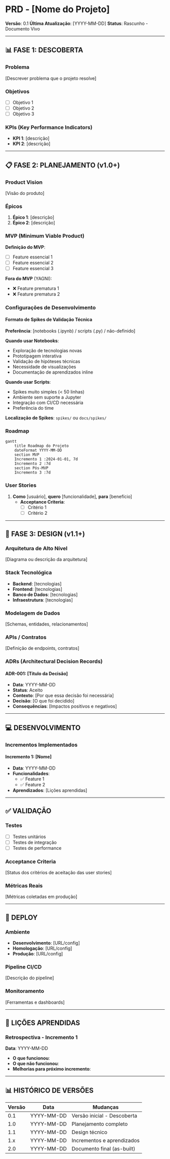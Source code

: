 # PRD - [Nome do Projeto]

**Versão**: 0.1
**Última Atualização**: [YYYY-MM-DD]
**Status**: Rascunho - Documento Vivo

---

## 📊 FASE 1: DESCOBERTA

### Problema
[Descrever problema que o projeto resolve]

### Objetivos
- [ ] Objetivo 1
- [ ] Objetivo 2
- [ ] Objetivo 3

### KPIs (Key Performance Indicators)
- **KPI 1**: [descrição]
- **KPI 2**: [descrição]

---

## 📋 FASE 2: PLANEJAMENTO (v1.0+)

### Product Vision
[Visão do produto]

### Épicos
1. **Épico 1**: [descrição]
2. **Épico 2**: [descrição]

### MVP (Minimum Viable Product)
**Definição do MVP**:
- [ ] Feature essencial 1
- [ ] Feature essencial 2
- [ ] Feature essencial 3

**Fora do MVP** (YAGNI):
- ❌ Feature prematura 1
- ❌ Feature prematura 2

### Configurações de Desenvolvimento

#### Formato de Spikes de Validação Técnica
**Preferência**: [notebooks (.ipynb) / scripts (.py) / não-definido]

**Quando usar Notebooks**:
- Exploração de tecnologias novas
- Prototipagem interativa
- Validação de hipóteses técnicas
- Necessidade de visualizações
- Documentação de aprendizados inline

**Quando usar Scripts**:
- Spikes muito simples (< 50 linhas)
- Ambiente sem suporte a Jupyter
- Integração com CI/CD necessária
- Preferência do time

**Localização de Spikes**: `spikes/` ou `docs/spikes/`

### Roadmap
```mermaid
gantt
    title Roadmap do Projeto
    dateFormat YYYY-MM-DD
    section MVP
    Incremento 1 :2024-01-01, 7d
    Incremento 2 :7d
    section Pós-MVP
    Incremento 3 :7d
```

### User Stories
1. **Como** [usuário], **quero** [funcionalidade], **para** [benefício]
   - **Acceptance Criteria**:
     - [ ] Critério 1
     - [ ] Critério 2

---

## 🎨 FASE 3: DESIGN (v1.1+)

### Arquitetura de Alto Nível
[Diagrama ou descrição da arquitetura]

### Stack Tecnológica
- **Backend**: [tecnologias]
- **Frontend**: [tecnologias]
- **Banco de Dados**: [tecnologias]
- **Infraestrutura**: [tecnologias]

### Modelagem de Dados
[Schemas, entidades, relacionamentos]

### APIs / Contratos
[Definição de endpoints, contratos]

### ADRs (Architectural Decision Records)

#### ADR-001: [Título da Decisão]
- **Data**: YYYY-MM-DD
- **Status**: Aceito
- **Contexto**: [Por que essa decisão foi necessária]
- **Decisão**: [O que foi decidido]
- **Consequências**: [Impactos positivos e negativos]

---

## 💻 DESENVOLVIMENTO

### Incrementos Implementados

#### Incremento 1: [Nome]
- **Data**: YYYY-MM-DD
- **Funcionalidades**:
  - ✅ Feature 1
  - ✅ Feature 2
- **Aprendizados**: [Lições aprendidas]

---

## ✅ VALIDAÇÃO

### Testes
- [ ] Testes unitários
- [ ] Testes de integração
- [ ] Testes de performance

### Acceptance Criteria
[Status dos critérios de aceitação das user stories]

### Métricas Reais
[Métricas coletadas em produção]

---

## 🚀 DEPLOY

### Ambiente
- **Desenvolvimento**: [URL/config]
- **Homologação**: [URL/config]
- **Produção**: [URL/config]

### Pipeline CI/CD
[Descrição do pipeline]

### Monitoramento
[Ferramentas e dashboards]

---

## 📝 LIÇÕES APRENDIDAS

### Retrospectiva - Incremento 1
**Data**: YYYY-MM-DD
- **O que funcionou**:
- **O que não funcionou**:
- **Melhorias para próximo incremento**:

---

## 📊 HISTÓRICO DE VERSÕES

| Versão | Data | Mudanças |
|--------|------|----------|
| 0.1 | YYYY-MM-DD | Versão inicial - Descoberta |
| 1.0 | YYYY-MM-DD | Planejamento completo |
| 1.1 | YYYY-MM-DD | Design técnico |
| 1.x | YYYY-MM-DD | Incrementos e aprendizados |
| 2.0 | YYYY-MM-DD | Documento final (as-built) |